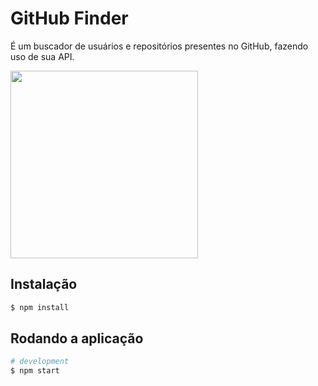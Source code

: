 # GitHub Finder

É um buscador de usuários e repositórios presentes no GitHub, fazendo uso de sua API. 

<img src="https://user-images.githubusercontent.com/96782173/212059677-e3f48602-a36f-4995-bf73-b4c6fbb589ae.gif" width="300px">

<br>

## Instalação

```bash
$ npm install
```

## Rodando a aplicação

```bash
# development
$ npm start
